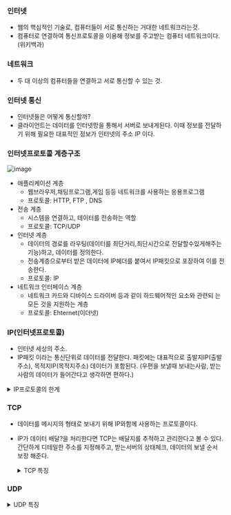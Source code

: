 ### 인터넷
- 웹의 핵심적인 기술로, 컴퓨터들이 서로 통신하는 거대한 네트워크라는것.
- 컴퓨터로 연결하여 통신프로토콜을 이용해 정보를 주고받는 컴퓨터 네트워크이다.(위키백과)
### 네트워크
- 두 대 이상의 컴퓨터들을 연결하고 서로 통신할 수 있는 것.
### 인터넷 통신
- 인터넷들은 어떻게 통신할까? 
- 클라이언트는 데이터를 인터넷망을 통해서 서버로 보내게된다. 이때 정보를 전달하기 위해 필요한 대표적인 정보가 인터넷의 주소 *IP* 이다.
### 인터넷프로토콜 계층구조
![image](https://github.com/GukSense/TIL/assets/101082667/efd55de4-649f-4fe0-8e4b-dbb77ac086b6)
- 애플리케이션 계층
  -  웹브라우저,채팅프로그램,게임 등등 네트워크를 사용하는 응용프로그램
  -  프로토콜: HTTP, FTP , DNS
- 전송 계층
  - 시스템을 연결하고, 데이터를 전송하는 역할
  - 프로토콜: TCP/UDP 
- 인터넷 계층
  - 데이터의 경로를 라우팅(데이터를 최단거리,최단시간으로 전달할수있게해주는 기능)하고, 데이터를 정의한다. 
  - 전송계층으로부터 받은 데이터에 IP헤더를 붙여서 IP패킷으로 포장하여 이를 전송한다.
  - 프로토콜: IP
- 네트워크 인터페이스 계층
  - 네트워크 카드와 디바이스 드라이버 등과 같이 하드웨어적인 요소와 관련되 는 모든 것을 지원하는 계층
  - 프로토콜: Ehternet(이더넷)
### IP(인터넷프로토콜)
- 인터넷 세상의 주소.
- IP패킷 이라는 통신단위로 데이터를 전달한다. 패킷에는 대표적으로 출발지IP(출발주소), 목적지IP(목적지주소) 데이터가 포함된다. (우편을 보낼때 보내는사람, 받는사람의 데이터가 들어간다고 생각하면 편하다.)

<details>
<summary>IP프로토콜의 한계</summary>

- 비연결성
  - 패킷을 받는 서버의 상태를 알 지 못하고 전송한다. 
- 비신뢰성
  - 패킷의 순서르 보장하지못한다. a b c 의 순서로 패킷을 보냈지만 복잡한 인터넷망을 거치면서 a c b 의 순서로 패킷이 전달 될 수 있다.
  - 패킷이 안전하게 서버에 도착한다고 보장할 수 없다. 인터넷망을 거치면서 패킷이 전달 되는 과정에 변수가 상당히많기때문.   
- 프로그램 구분
  - 같은 IP에서 여러 애플리케이션을 이용하며 통신한다면? 패킷의 IP는 알수 있지만 어느 애플리케이션에서 보낸 패킷인지 구분하기 쉽지않다.

</details>

### TCP
- 데이터를 메시지의 형태로 보내기 위해 IP와함께 사용하는 프로토콜이다.
- IP가 데이터 배달?을 처리한다면 TCP는 배달지를 추적하고 관리한다고 볼 수 있다. 간단하게 디테일한 주소를 지정해주고, 받는서버의 상태체크, 데이터의 보낼 순서 보장 해준다. 
  <details>
    <summary>TCP 특징</summary>
    
    - 연결지향방식이다 <-> IP의 비연결성방식
      - 3-way handshake(가상연결) 과정을 통해 목적지와 수신지의 확실히 체크하여 정확한 전송을 보장할 수 있게된다.
    - 데이터의 안전성을 보장한다.
      - 데이터가 중간에 소실 될 경우 재전송을 요청한다.
    - 순서보장
      - 데이터의 순서가 꼬이면 꼬인시점부터 다시 전송한다.  
  </details>
### UDP
<details>
    <summary>UDP 특징</summary>
    
    - 연결지향 
    - 기능이 거의없어 하얀도화지에 비유된다. 덕분에 단순하고 빠르다.
    - PORT와 체크섬정도만 추가된다.
    - PORT: 디테일한 주소를 설정할 수 있게 해준다. IP가 ~아파트 라면 PORT는 ~동~호 라고 생각하면 이해하기 쉽다.
    - IP에서 여러 애플리케이션을 사용할때 구분할 수 있게 해주는 디테일한 주소라고 볼 수 있다. 
    
</details>
